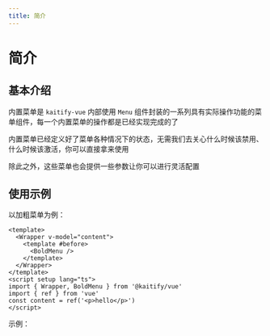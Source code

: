 ```yaml
---
title: 简介
---
```


# 简介

## 基本介绍

内置菜单是 `kaitify-vue` 内部使用 `Menu` 组件封装的一系列具有实际操作功能的菜单组件，每一个内置菜单的操作都是已经实现完成的了

内置菜单已经定义好了菜单各种情况下的状态，无需我们去关心什么时候该禁用、什么时候该激活，你可以直接拿来使用

除此之外，这些菜单也会提供一些参数让你可以进行灵活配置

## 使用示例

以加粗菜单为例：

```vue
<template>
  <Wrapper v-model="content">
    <template #before>
      <BoldMenu />
    </template>
  </Wrapper>
</template>
<script setup lang="ts">
import { Wrapper, BoldMenu } from '@kaitify/vue'
import { ref } from 'vue'
const content = ref('<p>hello</p>')
</script>
```

示例：

<Wrapper :dark="isDark" v-model="content" placeholder="输入内容..." style="width:100%;height:200px;">
  <template #before>
    <div style="margin-bottom:10px;">
      <BoldMenu />
    </div>
  </template>
</Wrapper>

<script lang="ts" setup>
import { useData } from 'vitepress'
import { Wrapper, BoldMenu } from '../../lib/kaitify-vue.es.js'
import { ref } from 'vue'
const { isDark } = useData()
const content = ref('<p>hello</p>')
</script>
